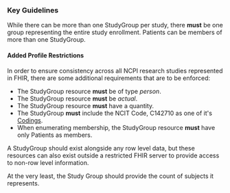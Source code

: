 
### Key Guidelines
While there can be more than one StudyGroup per study, there **must** be one group representing the entire study enrollment. Patients can be members of more than one StudyGroup.

#### Added Profile Restrictions
In order to ensure consistency across all NCPI research studies represented in FHIR, there are some additional requirements that are to be enforced: 

* The StudyGroup resource **must** be of type *person*.
* The StudyGroup resource **must** be *actual*.
* The StudyGroup resource **must** have a quantity. 
* The StudyGroup **must** include the NCIT Code, C142710 as one of it's [Codings](FHIR_Basics.html#coding). 
* When enumerating membership, the StudyGroup resource **must** have only Patients as members. 

A StudyGroup should exist alongside any row level data, but these resources can also exist outside a restricted FHIR server to provide access to non-row level information.

At the very least, the Study Group should provide the count of subjects it represents. 
